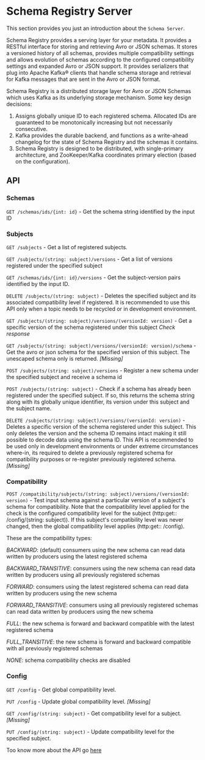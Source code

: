 # Schema Registry Server

This section provides you just an introduction about the `Schema Server`.

Schema Registry provides a serving layer for your metadata. It provides a RESTful interface for storing and retrieving Avro or JSON schemas. It stores a versioned history of all schemas, provides multiple compatibility settings and allows evolution of schemas according to the configured compatibility settings and expanded Avro or JSON support. It provides serializers that plug into Apache Kafka® clients that handle schema storage and retrieval for Kafka messages that are sent in the Avro or JSON format.

Schema Registry is a distributed storage layer for Avro or JSON Schemas which uses Kafka as its underlying storage mechanism. Some key design decisions:

1. Assigns globally unique ID to each registered schema. Allocated IDs are guaranteed to be monotonically increasing but not necessarily consecutive.
2. Kafka provides the durable backend, and functions as a write-ahead changelog for the state of Schema Registry and the schemas it contains.
3. Schema Registry is designed to be distributed, with single-primary architecture, and ZooKeeper/Kafka coordinates primary election (based on the configuration).

## API

### Schemas

`GET /schemas/ids/{int: id}` - Get the schema string identified by the input ID

### Subjects

`GET /subjects` - Get a list of registered subjects.

`GET /subjects/(string: subject)/versions` - Get a list of versions registered under the specified subject

`GET /schemas/ids/{int: id}/versions` - Get the subject-version pairs identified by the input ID.

`DELETE /subjects/(string: subject)` - Deletes the specified subject and its associated compatibility level if registered. It is recommended to use this API only when a topic needs to be recycled or in development environment.

`GET /subjects/(string: subject)/versions/(versionId: version)` - Get a specific version of the schema registered under this subject *Check response*

`GET /subjects/(string: subject)/versions/(versionId: version)/schema` - Get the avro or json schema for the specified version of this subject. The unescaped schema only is returned. *[Missing]*

`POST /subjects/(string: subject)/versions` - Register a new schema under the specified subject and receive a schema id

`POST /subjects/(string: subject)` - Check if a schema has already been registered under the specified subject. If so, this returns the schema string along with its globally unique identifier, its version under this subject and the subject name.

`DELETE /subjects/(string: subject)/versions/(versionId: version)` - Deletes a specific version of the schema registered under this subject. This only deletes the version and the schema ID remains intact making it still possible to decode data using the schema ID. This API is recommended to be used only in development environments or under extreme circumstances where-in, its required to delete a previously registered schema for compatibility purposes or re-register previously registered schema. *[Missing]*

### Compatibility

`POST /compatibility/subjects/(string: subject)/versions/(versionId: version)` - Test input schema against a particular version of a subject's schema for compatibility. Note that the compatibility level applied for the check is the configured compatibility level for the subject (http:get:: /config/(string: subject)). If this subject's compatibility level was never changed, then the global compatibility level applies (http:get:: /config).

These are the compatibility types:

*BACKWARD*: (default) consumers using the new schema can read data written by producers using the latest registered schema

*BACKWARD_TRANSITIVE*: consumers using the new schema can read data written by producers using all previously registered schemas

*FORWARD*: consumers using the latest registered schema can read data written by producers using the new schema

*FORWARD_TRANSITIVE*: consumers using all previously registered schemas can read data written by producers using the new schema

*FULL*: the new schema is forward and backward compatible with the latest registered schema

*FULL_TRANSITIVE*: the new schema is forward and backward compatible with all previously registered schemas

*NONE*: schema compatibility checks are disabled

### Config

`GET /config` - Get global compatibility level.

`PUT /config` - Update global compatibility level. *[Missing]*

`GET /config/(string: subject)` - Get compatibility level for a subject. *[Missing]*

`PUT /config/(string: subject)` - Update compatibility level for the specified subject.

Too know more about the API go [here](https://docs.confluent.io/current/schema-registry/develop/api.html)
